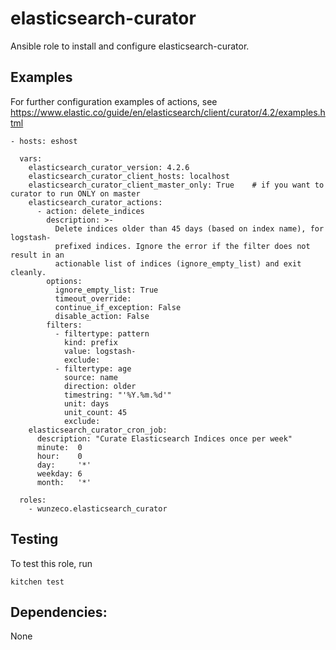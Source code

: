 elasticsearch-curator
=====================

Ansible role to install and configure elasticsearch-curator.


## Examples

For further configuration examples of actions, see
https://www.elastic.co/guide/en/elasticsearch/client/curator/4.2/examples.html

```
- hosts: eshost

  vars:
    elasticsearch_curator_version: 4.2.6
    elasticsearch_curator_client_hosts: localhost
    elasticsearch_curator_client_master_only: True    # if you want to curator to run ONLY on master
    elasticsearch_curator_actions:
      - action: delete_indices
        description: >-
          Delete indices older than 45 days (based on index name), for logstash-
          prefixed indices. Ignore the error if the filter does not result in an
          actionable list of indices (ignore_empty_list) and exit cleanly.
        options:
          ignore_empty_list: True
          timeout_override:
          continue_if_exception: False
          disable_action: False
        filters:
          - filtertype: pattern
            kind: prefix
            value: logstash-
            exclude:
          - filtertype: age
            source: name
            direction: older
            timestring: "'%Y.%m.%d'"
            unit: days
            unit_count: 45
            exclude:
    elasticsearch_curator_cron_job:
      description: "Curate Elasticsearch Indices once per week"
      minute:  0
      hour:    0
      day:     '*'
      weekday: 6
      month:   '*'

  roles:
    - wunzeco.elasticsearch_curator
```

## Testing

To test this role, run

```
kitchen test
```


## Dependencies:

None
